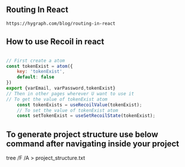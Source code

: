 ## Routing In React
    https://hygraph.com/blog/routing-in-react

## How to use Recoil in react

```javascript

// First create a atom 
const tokenExist = atom({
    key: 'tokenExist',
    default: false
})
export {varEmail, varPassword,tokenExist} 
// Then in other pages wherever U want to use it 
// To get the value of tokenExist atom
    const tokenExists = useRecoilValue(tokenExist);
    // To set the value of tokenExist atom
    const setTokenExist = useSetRecoilState(tokenExist);
```

## To generate project structure use below command after navigating inside your project

tree /F /A > project_structure.txt
